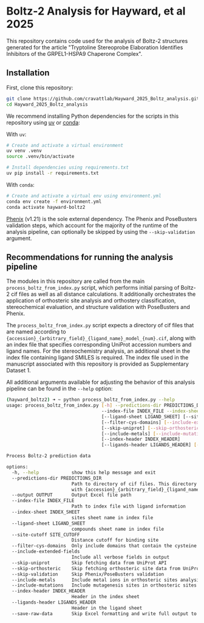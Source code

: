 # Boltz-2 Analysis for Hayward, et al 2025

This repository contains code used for the analysis of Boltz-2 structures generated for the article "Tryptoline Stereoprobe Elaboration Identifies Inhibitors of the GRPEL1-HSPA9 Chaperone Complex".

## Installation

First, clone this repository:

```bash
git clone https://github.com/cravattlab/Hayward_2025_Boltz_analysis.git
cd Hayward_2025_Boltz_analysis
```

We recommend installing Python dependencies for the scripts in this repository using [uv](https://github.com/astral-sh/uv) or [conda](https://github.com/conda/conda):

With `uv`:
```bash
# Create and activate a virtual environment
uv venv .venv
source .venv/bin/activate

# Install dependencies using requirements.txt
uv pip install -r requirements.txt
```

With `conda`:
```bash
# Create and activate a virtual env using environment.yml
conda env create -f environment.yml
conda activate hayward-boltz2
```

[Phenix](https://www.phenix-online.org) (v1.21) is the sole external dependency. The Phenix and PoseBusters validation steps, which account for the majority of the runtime of the analysis pipeline, can optionally be skipped by using the `--skip-validation` argument.

## Recommendations for running the analysis pipeline

The modules in this repository are called from the main `process_boltz_from_index.py` script, which performs initial parsing of Boltz-2 cif files as well as all distance calculations. It additionally orchestrates the application of orthosteric site analysis and orthostery classification, stereochemical evaluation, and structure validation with PoseBusters and Phenix.

The `process_boltz_from_index.py` script expects a directory of cif files that are named according to `{accession}_{arbitrary_field}_{ligand_name}_model_{num}.cif`, along with an index file that specifies corresponding UniProt accession numbers and ligand names. For the stereochemistry analysis, an additional sheet in the index file containing ligand SMILES is required. The index file used in the manuscript associated with this repository is provided as Supplementary Dataset 1.

All additional arguments available for adjusting the behavior of this analysis pipeline can be found in the `--help` option:

```bash
(hayward_boltz2) ➜ ~ python process_boltz_from_index.py --help
usage: process_boltz_from_index.py [-h] --predictions-dir PREDICTIONS_DIR [--output OUTPUT]
                                   --index-file INDEX_FILE --index-sheet INDEX_SHEET
                                   [--ligand-sheet LIGAND_SHEET] [--site-cutoff SITE_CUTOFF]
                                   [--filter-cys-domains] [--include-extended-fields]
                                   [--skip-uniprot] [--skip-orthosteric] [--skip-validation]
                                   [--include-metals] [--include-mutations]
                                   [--index-header INDEX_HEADER]
                                   [--ligands-header LIGANDS_HEADER] [--save-raw-data]

Process Boltz-2 prediction data

options:
  -h, --help            show this help message and exit
  --predictions-dir PREDICTIONS_DIR
                        Path to directory of cif files. This directory must contain cif files
                        with {accession}_{arbitrary_field}_{ligand_name}_model_{num}.cif
  --output OUTPUT       Output Excel file path
  --index-file INDEX_FILE
                        Path to index file with ligand information
  --index-sheet INDEX_SHEET
                        sites sheet name in index file
  --ligand-sheet LIGAND_SHEET
                        compounds sheet name in index file
  --site-cutoff SITE_CUTOFF
                        Distance cutoff for binding site
  --filter-cys-domains  Only include domains that contain the cysteine site in output
  --include-extended-fields
                        Include all verbose fields in output
  --skip-uniprot        Skip fetching data from UniProt API
  --skip-orthosteric    Skip fetching orthosteric site data from UniProt
  --skip-validation     Skip Phenix/PoseBusters validation
  --include-metals      Include metal ions in orthosteric sites analysis
  --include-mutations   Include mutagenesis sites in orthosteric sites analysis
  --index-header INDEX_HEADER
                        Header in the index sheet
  --ligands-header LIGANDS_HEADER
                        Header in the ligand sheet
  --save-raw-data       Skip Excel formatting and write full output to an excel file
```
